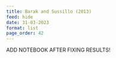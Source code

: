 ```yaml
---
title: Barak and Sussillo (2013)
feed: hide
date: 31-03-2023
format: list
page_order: 42
---
```



ADD NOTEBOOK AFTER FIXING RESULTS!